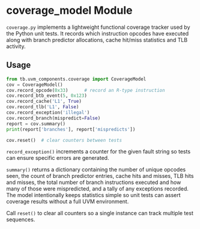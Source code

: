 # coverage_model Module

`coverage.py` implements a lightweight functional coverage tracker used by the
Python unit tests. It records which instruction opcodes have executed along with
branch predictor allocations, cache hit/miss statistics and TLB activity.

## Usage

```python
from tb.uvm_components.coverage import CoverageModel
cov = CoverageModel()
cov.record_opcode(0x33)      # record an R-type instruction
cov.record_btb_event(5, 0x123)
cov.record_cache('L1', True)
cov.record_tlb('L1', False)
cov.record_exception('illegal')
cov.record_branch(mispredict=False)
report = cov.summary()
print(report['branches'], report['mispredicts'])

cov.reset()  # clear counters between tests
```

`record_exception()` increments a counter for the given fault string so
tests can ensure specific errors are generated.

`summary()` returns a dictionary containing the number of unique opcodes seen,
the count of branch predictor entries, cache hits and misses, TLB hits and
misses, the total number of branch instructions executed and how many of those
were mispredicted, and a tally of any exceptions recorded. The model
intentionally keeps statistics simple so unit tests can assert coverage results
without a full UVM environment.

Call `reset()` to clear all counters so a single instance can track multiple
test sequences.
